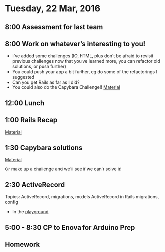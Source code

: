 Tuesday, 22 Mar, 2016
=====================

8:00 Assessment for last team
-----------------------------

8:00 Work on whatever's interesting to you!
-------------------------------------------

* I've added some challenges (IO, HTML, plus don't be afraid to revisit previous challenges now that you've learned more, you can refactor old solutions, or push further)
* You could push your app a bit further, eg do some of the refactorings I suggested
* Can you get Rails as far as I did?
* You could also do the Capybara Challenge!! [Material](https://github.com/CodePlatoon/curriculum/blob/master/phase2/capybara_challenge1.md)


12:00 Lunch
-----------

1:00 Rails Recap
----------------

[Material](https://github.com/CodePlatoon/curriculum/blob/master/phase2/how_rails_works.md)


1:30 Capybara solutions
-----------------------

[Material](https://github.com/CodePlatoon/curriculum/blob/master/phase2/capybara_challenge1.md)

Or make up a challenge and we'll see if we can't solve it!



2:30 ActiveRecord
-----------------

Topics: ActiveRecord, migrations, models ActiveRecord in Rails migrations, config

* In the [playground](https://github.com/CodePlatoon/curriculum/blob/master/phase2/active_record_playground.rb)

5:00 - 8:30 CP to Enova for Arduino Prep
----------------------------------------


Homework
--------
